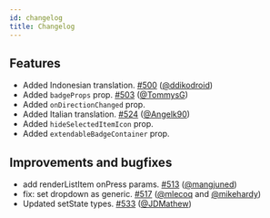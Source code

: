 ```yaml
---
id: changelog
title: Changelog
---
```


## Features
+ Added Indonesian translation. [#500](https://github.com/hossein-zare/react-native-dropdown-picker/pull/500) ([@ddikodroid](https://github.com/ddikodroid))
+ Added `badgeProps` prop. [#503](https://github.com/hossein-zare/react-native-dropdown-picker/pull/503) ([@TommysG](https://github.com/TommysG))
+ Added `onDirectionChanged` prop.
+ Added Italian translation. [#524](https://github.com/hossein-zare/react-native-dropdown-picker/pull/524) ([@Angelk90](https://github.com/Angelk90))
+ Added `hideSelectedItemIcon` prop.
+ Added `extendableBadgeContainer` prop.

## Improvements and bugfixes
+ add renderListItem onPress params. [#513](https://github.com/hossein-zare/react-native-dropdown-picker/pull/513) ([@mangjuned](https://github.com/mangjuned))
+ fix: set dropdown as generic. [#517](https://github.com/hossein-zare/react-native-dropdown-picker/pull/517) ([@mlecoq](https://github.com/mlecoq) and [@mikehardy](https://github.com/mikehardy))
+ Updated setState types. [#533](https://github.com/hossein-zare/react-native-dropdown-picker/pull/533) ([@JDMathew](https://github.com/JDMathew))